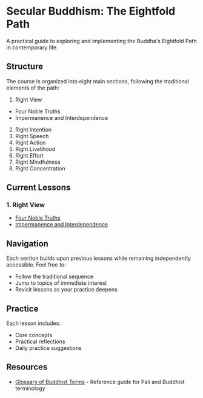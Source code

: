 # Secular Buddhism: The Eightfold Path

A practical guide to exploring and implementing the Buddha's Eightfold Path in contemporary life.

## Structure

The course is organized into eight main sections, following the traditional elements of the path:

1. Right View
  - Four Noble Truths
  - Impermanence and Interdependence
2. Right Intention
3. Right Speech
4. Right Action
5. Right Livelihood
6. Right Effort
7. Right Mindfulness
8. Right Concentration

## Current Lessons

### 1. Right View
- [Four Noble Truths](eightfold-path/1-right-view/01-four-noble-truths.md)
- [Impermanence and Interdependence](eightfold-path/1-right-view/02-impermanence-interdependence.md)

## Navigation

Each section builds upon previous lessons while remaining independently accessible. Feel free to:
- Follow the traditional sequence
- Jump to topics of immediate interest
- Revisit lessons as your practice deepens

## Practice

Each lesson includes:
- Core concepts
- Practical reflections
- Daily practice suggestions

## Resources

- [Glossary of Buddhist Terms](glossary.md) - Reference guide for Pali and Buddhist terminology
